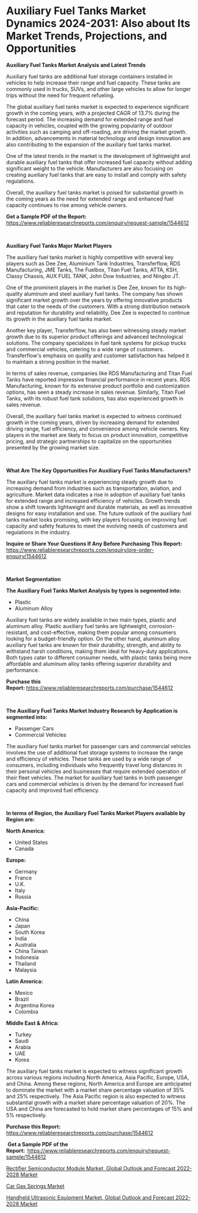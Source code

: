 <p><h1>Auxiliary Fuel Tanks Market Dynamics 2024-2031: Also about Its Market Trends, Projections, and Opportunities</h1></p><p><strong>Auxiliary Fuel Tanks Market Analysis and Latest Trends</strong></p>
<p><p>Auxiliary fuel tanks are additional fuel storage containers installed in vehicles to help increase their range and fuel capacity. These tanks are commonly used in trucks, SUVs, and other large vehicles to allow for longer trips without the need for frequent refueling.</p><p>The global auxiliary fuel tanks market is expected to experience significant growth in the coming years, with a projected CAGR of 13.7% during the forecast period. The increasing demand for extended range and fuel capacity in vehicles, coupled with the growing popularity of outdoor activities such as camping and off-roading, are driving the market growth. In addition, advancements in material technology and design innovation are also contributing to the expansion of the auxiliary fuel tanks market.</p><p>One of the latest trends in the market is the development of lightweight and durable auxiliary fuel tanks that offer increased fuel capacity without adding significant weight to the vehicle. Manufacturers are also focusing on creating auxiliary fuel tanks that are easy to install and comply with safety regulations.</p><p>Overall, the auxiliary fuel tanks market is poised for substantial growth in the coming years as the need for extended range and enhanced fuel capacity continues to rise among vehicle owners.</p></p>
<p><strong>Get a Sample PDF of the Report:&nbsp;</strong> <a href="https://www.reliableresearchreports.com/enquiry/request-sample/1544612">https://www.reliableresearchreports.com/enquiry/request-sample/1544612</a></p>
<p>&nbsp;</p>
<p><strong>Auxiliary Fuel Tanks Major Market Players</strong></p>
<p><p>The auxiliary fuel tanks market is highly competitive with several key players such as Dee Zee, Aluminium Tank Industries, Transferflow, RDS Manufacturing, JME Tanks, The Fuelbox, Titan Fuel Tanks, ATTA, KSH, Classy Chassis, AUX FUEL TANK, John Dow Industries, and Ningbo JT. </p><p>One of the prominent players in the market is Dee Zee, known for its high-quality aluminum and steel auxiliary fuel tanks. The company has shown significant market growth over the years by offering innovative products that cater to the needs of the customers. With a strong distribution network and reputation for durability and reliability, Dee Zee is expected to continue its growth in the auxiliary fuel tanks market.</p><p>Another key player, Transferflow, has also been witnessing steady market growth due to its superior product offerings and advanced technological solutions. The company specializes in fuel tank systems for pickup trucks and commercial vehicles, catering to a wide range of customers. Transferflow's emphasis on quality and customer satisfaction has helped it to maintain a strong position in the market.</p><p>In terms of sales revenue, companies like RDS Manufacturing and Titan Fuel Tanks have reported impressive financial performance in recent years. RDS Manufacturing, known for its extensive product portfolio and customization options, has seen a steady increase in sales revenue. Similarly, Titan Fuel Tanks, with its robust fuel tank solutions, has also experienced growth in sales revenue.</p><p>Overall, the auxiliary fuel tanks market is expected to witness continued growth in the coming years, driven by increasing demand for extended driving range, fuel efficiency, and convenience among vehicle owners. Key players in the market are likely to focus on product innovation, competitive pricing, and strategic partnerships to capitalize on the opportunities presented by the growing market size.</p></p>
<p>&nbsp;</p>
<p><strong>What Are The Key Opportunities For Auxiliary Fuel Tanks Manufacturers?</strong></p>
<p><p>The auxiliary fuel tanks market is experiencing steady growth due to increasing demand from industries such as transportation, aviation, and agriculture. Market data indicates a rise in adoption of auxiliary fuel tanks for extended range and increased efficiency of vehicles. Growth trends show a shift towards lightweight and durable materials, as well as innovative designs for easy installation and use. The future outlook of the auxiliary fuel tanks market looks promising, with key players focusing on improving fuel capacity and safety features to meet the evolving needs of customers and regulations in the industry.</p></p>
<p><strong>Inquire or Share Your Questions If Any Before Purchasing This Report:</strong> <a href="https://www.reliableresearchreports.com/enquiry/pre-order-enquiry/1544612">https://www.reliableresearchreports.com/enquiry/pre-order-enquiry/1544612</a></p>
<p>&nbsp;</p>
<p><strong>Market Segmentation</strong></p>
<p><strong>The Auxiliary Fuel Tanks Market Analysis by types is segmented into:</strong></p>
<p><ul><li>Plastic</li><li>Aluminum Alloy</li></ul></p>
<p><p>Auxiliary fuel tanks are widely available in two main types, plastic and aluminum alloy. Plastic auxiliary fuel tanks are lightweight, corrosion-resistant, and cost-effective, making them popular among consumers looking for a budget-friendly option. On the other hand, aluminum alloy auxiliary fuel tanks are known for their durability, strength, and ability to withstand harsh conditions, making them ideal for heavy-duty applications. Both types cater to different consumer needs, with plastic tanks being more affordable and aluminum alloy tanks offering superior durability and performance.</p></p>
<p><strong>Purchase this Report:&nbsp;</strong><a href="https://www.reliableresearchreports.com/purchase/1544612">https://www.reliableresearchreports.com/purchase/1544612</a></p>
<p>&nbsp;</p>
<p><strong>The Auxiliary Fuel Tanks Market Industry Research by Application is segmented into:</strong></p>
<p><ul><li>Passenger Cars</li><li>Commercial Vehicles</li></ul></p>
<p><p>The auxiliary fuel tanks market for passenger cars and commercial vehicles involves the use of additional fuel storage systems to increase the range and efficiency of vehicles. These tanks are used by a wide range of consumers, including individuals who frequently travel long distances in their personal vehicles and businesses that require extended operation of their fleet vehicles. The market for auxiliary fuel tanks in both passenger cars and commercial vehicles is driven by the demand for increased fuel capacity and improved fuel efficiency.</p></p>
<p>&nbsp;</p>
<p><strong>In terms of Region, the Auxiliary Fuel Tanks Market Players available by Region are:</strong></p>
<p>
    <p> <strong> North America: </strong>
        <ul>
            <li>United States</li>
            <li>Canada</li>
        </ul>
        </p> 
    <p> <strong> Europe: </strong>
        <ul>
            <li>Germany</li>
            <li>France</li>
            <li>U.K.</li>
            <li>Italy</li>
            <li>Russia</li>
        </ul>
        </p> 
    <p> <strong> Asia-Pacific: </strong>
        <ul>
            <li>China</li>
            <li>Japan</li>
            <li>South Korea</li>
            <li>India</li>
            <li>Australia</li>
            <li>China Taiwan</li>
            <li>Indonesia</li>
            <li>Thailand</li>
            <li>Malaysia</li>
        </ul>
        </p> 
    <p> <strong> Latin America: </strong>
        <ul>
            <li>Mexico</li>
            <li>Brazil</li>
            <li>Argentina Korea</li>
            <li>Colombia</li>
        </ul>
        </p> 
    <p> <strong> Middle East & Africa: </strong>
        <ul>
            <li>Turkey</li>
            <li>Saudi</li>
            <li>Arabia</li>
            <li>UAE</li>
            <li>Korea</li>
        </ul>
    </p>
    </p>
<p><p>The auxiliary fuel tanks market is expected to witness significant growth across various regions including North America, Asia Pacific, Europe, USA, and China. Among these regions, North America and Europe are anticipated to dominate the market with a market share percentage valuation of 35% and 25% respectively. The Asia Pacific region is also expected to witness substantial growth with a market share percentage valuation of 20%. The USA and China are forecasted to hold market share percentages of 15% and 5% respectively.</p></p>
<p><strong>Purchase this Report: </strong><a href="https://www.reliableresearchreports.com/purchase/1544612">https://www.reliableresearchreports.com/purchase/1544612</a></p>
<p>&nbsp;<strong>Get a Sample PDF of the Report:&nbsp;&nbsp;</strong><a href="https://www.reliableresearchreports.com/enquiry/request-sample/1544612">https://www.reliableresearchreports.com/enquiry/request-sample/1544612</a></p>
<p><strong></strong></p>
<p><p><a href="https://view.publitas.com/reportprime-1/decoding-the-rectifier-semiconductor-module-market-global-outlook-and-forecast-2022-2028-market-a-deep-dive-into-the-latest-market-trends-market-segmentation-and-competitive-analysis/">Rectifier Semiconductor Module Market, Global Outlook and Forecast 2022-2028 Market</a></p><p><a href="https://github.com/angelajermaine/Market-Research-Report-List-2/blob/main/car-gas-springs-market.md">Car Gas Springs Market</a></p><p><a href="https://view.publitas.com/reportprime-1/handheld-ultrasonic-equipment-market-global-outlook-and-forecast-2022-2028-market-size-share-trends-analysis-report-by-application-regional-outlook-competitive-strategies-and-segment-forecasts-2023-2030/">Handheld Ultrasonic Equipment Market, Global Outlook and Forecast 2022-2028 Market</a></p></p>